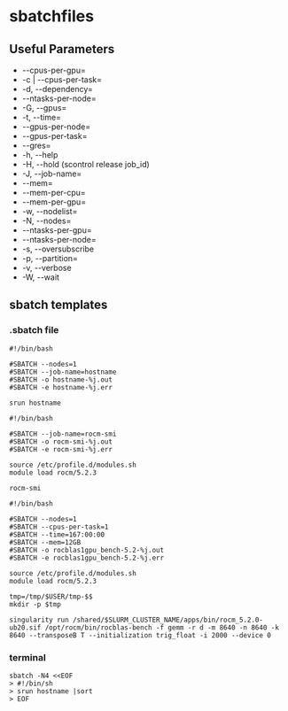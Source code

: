 # sbatchfiles
## Useful Parameters
  - --cpus-per-gpu=
  - -c | --cpus-per-task=
  - -d, --dependency=
  - --ntasks-per-node=
  - -G, --gpus=
  - -t, --time=
  - --gpus-per-node=
  - --gpus-per-task=
  - --gres=
  - -h, --help
  - -H, --hold (scontrol release job_id)
  - -J, --job-name=
  - --mem=
  - --mem-per-cpu=
  - --mem-per-gpu=
  - -w, --nodelist=
  - -N, --nodes=
  - --ntasks-per-gpu=
  - --ntasks-per-node=
  - -s, --oversubscribe
  - -p, --partition=
  - -v, --verbose
  - -W, --wait
  

## sbatch templates
### .sbatch file
```
#!/bin/bash

#SBATCH --nodes=1
#SBATCH --job-name=hostname
#SBATCH -o hostname-%j.out
#SBATCH -e hostname-%j.err

srun hostname
```
```
#!/bin/bash

#SBATCH --job-name=rocm-smi
#SBATCH -o rocm-smi-%j.out
#SBATCH -e rocm-smi-%j.err

source /etc/profile.d/modules.sh
module load rocm/5.2.3

rocm-smi
```
```
#!/bin/bash

#SBATCH --nodes=1
#SBATCH --cpus-per-task=1
#SBATCH --time=167:00:00
#SBATCH --mem=12GB
#SBATCH -o rocblas1gpu_bench-5.2-%j.out
#SBATCH -e rocblas1gpu_bench-5.2-%j.err

source /etc/profile.d/modules.sh
module load rocm/5.2.3

tmp=/tmp/$USER/tmp-$$
mkdir -p $tmp

singularity run /shared/$SLURM_CLUSTER_NAME/apps/bin/rocm_5.2.0-ub20.sif /opt/rocm/bin/rocblas-bench -f gemm -r d -m 8640 -n 8640 -k 8640 --transposeB T --initialization trig_float -i 2000 --device 0
```
### terminal
```
sbatch -N4 <<EOF
> #!/bin/sh
> srun hostname |sort
> EOF
```
